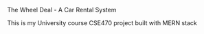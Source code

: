 The Wheel Deal - A Car Rental System

This is my University course CSE470 project built with MERN stack
